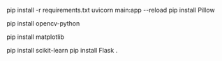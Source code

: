pip install -r requirements.txt
uvicorn main:app --reload
pip install Pillow

pip install opencv-python

pip install matplotlib


pip install scikit-learn
pip install Flask
.